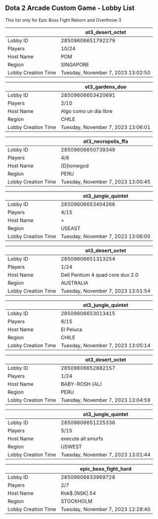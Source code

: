## Dota 2 Arcade Custom Game - Lobby List

This list only for Epic Boss Fight Reborn and Overthrow 3

|  | ot3_desert_octet |
| ------ | ------ |
| Lobby ID | 28509606651792279 |
| Players | 10/24 |
| Host Name | POM |
| Region | SINGAPORE |
| Lobby Creation Time | Tuesday, November 7, 2023 13:02:50 |


|  | ot3_gardens_duo |
| ------ | ------ |
| Lobby ID | 28509606653420691 |
| Players | 2/10 |
| Host Name | Algo como un día libre |
| Region | CHILE |
| Lobby Creation Time | Tuesday, November 7, 2023 13:06:01 |


|  | ot3_necropolis_ffa |
| ------ | ------ |
| Lobby ID | 28509606650739349 |
| Players | 4/8 |
| Host Name | [D]iomegod |
| Region | PERU |
| Lobby Creation Time | Tuesday, November 7, 2023 13:00:45 |


|  | ot3_jungle_quintet |
| ------ | ------ |
| Lobby ID | 28509606653404266 |
| Players | 4/15 |
| Host Name | + |
| Region | USEAST |
| Lobby Creation Time | Tuesday, November 7, 2023 13:06:00 |


|  | ot3_desert_octet |
| ------ | ------ |
| Lobby ID | 28509606651313254 |
| Players | 1/24 |
| Host Name | Dell Pentium 4 quad core duo 2.0 |
| Region | AUSTRALIA |
| Lobby Creation Time | Tuesday, November 7, 2023 13:01:54 |


|  | ot3_jungle_quintet |
| ------ | ------ |
| Lobby ID | 28509606653013415 |
| Players | 6/15 |
| Host Name | El Peluca |
| Region | CHILE |
| Lobby Creation Time | Tuesday, November 7, 2023 13:05:14 |


|  | ot3_desert_octet |
| ------ | ------ |
| Lobby ID | 28509606652882157 |
| Players | 1/24 |
| Host Name | BABY-ROSH (AL) |
| Region | PERU |
| Lobby Creation Time | Tuesday, November 7, 2023 13:04:59 |


|  | ot3_jungle_quintet |
| ------ | ------ |
| Lobby ID | 28509606651225336 |
| Players | 5/15 |
| Host Name | execute all smurfs |
| Region | USWEST |
| Lobby Creation Time | Tuesday, November 7, 2023 13:01:44 |


|  | epic_boss_fight_hard |
| ------ | ------ |
| Lobby ID | 28509606633969728 |
| Players | 2/7 |
| Host Name | Kok$.[NSK].54 |
| Region | STOCKHOLM |
| Lobby Creation Time | Tuesday, November 7, 2023 12:28:40 |


